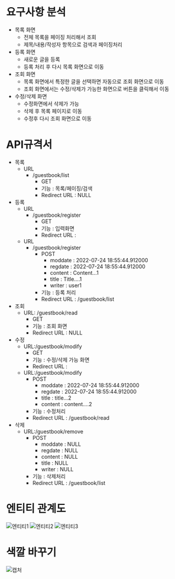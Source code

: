 # 요구사항 분석

- 목록 화면
    - 전체 목록을 페이징 처리해서 조회
    - 제목/내용/작성자 항목으로 검색과 페이징처리
- 등록 화면
    - 새로운 글을 등록
    - 등록 처리 후 다시 목록 화면으로 이동
- 조회 화면
    - 목록 화면에서 특정한 글을 선택하면 자동으로 조회 화면으로 이동
    - 조회 화면에서는 수정/삭제가 가능한 화면으로 버튼을 클릭해서 이동
- 수정/삭제 화면
    - 수정화면에서 삭제가 가능
    - 삭제 후 목록 페이지로 이동
    - 수정후 다시 조회 화면으로 이동


# API규격서

- 목록
    - URL
        - /guestbook/list
            - GET
            - 기능 : 목록/페이징/검색
            - Redirect URL : NULL
- 등록
    - URL
        - /guestbook/register
            - GET
            - 기능 : 입력화면
            - Redirect URL :
    - URL
        - /guestbook/register
            - POST
                - moddate : 2022-07-24 18:55:44.912000
                - regdate : 2022-07-24 18:55:44.912000
                - content : Content…1
                - title : Title….1
                - writer : user1
            - 기능 : 등록 처리
            - Redirect URL : /guestbook/list
- 조회
    - URL: /guestbook/read
        - GET
        - 기능 : 조회 화면
        - Redirect URL : NULL
- 수정
    - URL:/guestbook/modify
        - GET
        - 기능 : 수정/삭제 가능 화면
        - Redirect URL :
    - URL:/guestbook/modify
        - POST
            - moddate : 2022-07-24 18:55:44.912000
            - regdate : 2022-07-24 18:55:44.912000
            - title : title…2
            - content : content….2
        - 기능 : 수정처리
        - Redirect URL : /guestbook/read
- 삭제
    - URL:/guestbook/remove
        - POST
            - moddate : NULL
            - regdate : NULL
            - content : NULL
            - title : NULL
            - writer : NULL
        - 기능 : 삭제처리
        - Redirect URL : /guestbook/list

# 엔티티 관계도
![엔티티1](https://user-images.githubusercontent.com/97961558/180763244-f89baaf8-0985-4060-ac6f-8027c5abd68c.PNG)
![엔티티2](https://user-images.githubusercontent.com/97961558/180763248-ab49c90f-31e2-4ebc-940a-c722585f16f3.PNG)
![엔티티3](https://user-images.githubusercontent.com/97961558/180763249-a1dbc50d-c2fc-4b10-9c1c-a326838103e8.PNG)


# 색깔 바꾸기
![캡처](https://user-images.githubusercontent.com/97961558/180749739-20bc9e51-1343-475c-ae8d-963e40635144.PNG)
